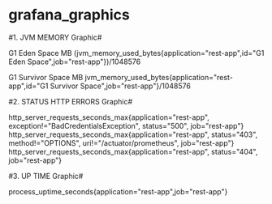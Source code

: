 # grafana_graphics

#1. JVM MEMORY Graphic#

G1 Eden Space MB
(jvm_memory_used_bytes{application="rest-app",id="G1 Eden Space",job="rest-app"})/1048576

G1 Survivor Space MB
jvm_memory_used_bytes{application="rest-app",id="G1 Survivor Space",job="rest-app"}/1048576


#2. STATUS HTTP ERRORS Graphic#

http_server_requests_seconds_max{application="rest-app", exception!="BadCredentialsException", status="500", job="rest-app"}
http_server_requests_seconds_max{application="rest-app", status="403", method!="OPTIONS", uri!="/actuator/prometheus", job="rest-app"}
http_server_requests_seconds_max{application="rest-app", status="404",  job="rest-app"}

#3. UP TIME Graphic#

process_uptime_seconds{application="rest-app",job="rest-app"}
